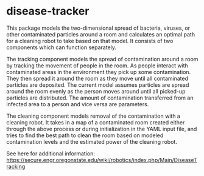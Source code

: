 # disease-tracker
This package models the two-dimensional spread of bacteria, viruses, or other contaminated particles around a room and calculates an optimal path for a cleaning robot to take based on that model. It consists of two components which can function separately.

The tracking component models the spread of contamination around a room by tracking the movement of people in the room. As people interact with contaminated areas in the environment they pick up some contamination. They then spread it around the room as they move until all contaminated particles are deposited. The current model assumes particles are spread around the room evenly as the person moves around until all picked-up particles are distributed. The amount of contamination transferred from an infected area to a person and vice versa are parameters.

The cleaning component models removal of the contamination with a cleaning robot. It takes in a map of a contaminated room created either through the above process or during initialization in the YAML input file, and tries to find the best path to clean the room based on modeled contamination levels and the estimated power of the cleaning robot. 

See here for additional information: https://secure.engr.oregonstate.edu/wiki/robotics/index.php/Main/DiseaseTracking
